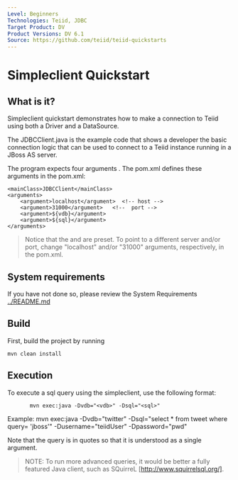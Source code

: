 ```yaml
---
Level: Beginners
Technologies: Teiid, JDBC
Target Product: DV
Product Versions: DV 6.1
Source: https://github.com/teiid/teiid-quickstarts
---
```


Simpleclient Quickstart
================================

## What is it?

Simpleclient quickstart demonstrates how to make a connection to Teiid using both a Driver
and a DataSource.

The JDBCClient.java is the example code that shows a developer the basic connection logic that
can be used to connect to a Teiid instance running in a JBoss AS server.

The program expects four arguments <host> <port> <vdb> <sql-command>.  The pom.xml defines these arguments in
the pom.xml:

~~~
<mainClass>JDBCClient</mainClass>
<arguments>
	<argument>localhost</argument>  <!-- host -->
	<argument>31000</argument>   <!--  port -->
	<argument>${vdb}</argument>
	<argument>${sql}</argument>
</arguments>
~~~

> Notice that the <host> and <port> are preset. To point to a different server and/or port, change "localhost" and/or "31000" arguments, respectively, in the pom.xml.

## System requirements

If you have not done so, please review the System Requirements [../README.md](../README.md)

## Build

First, build the project by running

	mvn clean install


## Execution

To execute a sql query using the simpleclient, use the following format:

		   mvn exec:java -Dvdb="<vdb>" -Dsql="<sql>"

Example:   mvn exec:java -Dvdb="twitter" -Dsql="select * from tweet where query= 'jboss'" -Dusername="teiidUser" -Dpassword="pwd"

Note that the query is in quotes so that it is understood as a single argument.

> NOTE: To run more advanced queries, it would be better a fully featured Java client, such as SQuirreL [http://www.squirrelsql.org/].




